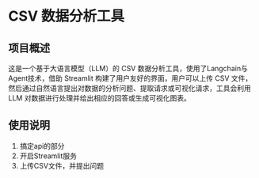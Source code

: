 # CSV 数据分析工具
## 项目概述
这是一个基于大语言模型（LLM）的 CSV 数据分析工具，使用了Langchain与Agent技术，借助 Streamlit 构建了用户友好的界面，用户可以上传 CSV 文件，然后通过自然语言提出对数据的分析问题、提取请求或可视化请求，工具会利用 LLM 对数据进行处理并给出相应的回答或生成可视化图表。
## 使用说明
1. 搞定api的部分
2. 开启Streamlit服务
3. 上传CSV文件，并提出问题
